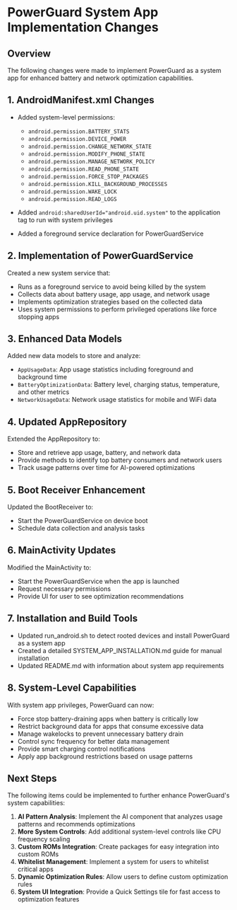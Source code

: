 # PowerGuard System App Implementation Changes

## Overview

The following changes were made to implement PowerGuard as a system app for enhanced battery and network optimization capabilities.

## 1. AndroidManifest.xml Changes

- Added system-level permissions:
  - `android.permission.BATTERY_STATS`
  - `android.permission.DEVICE_POWER`
  - `android.permission.CHANGE_NETWORK_STATE`
  - `android.permission.MODIFY_PHONE_STATE`
  - `android.permission.MANAGE_NETWORK_POLICY`
  - `android.permission.READ_PHONE_STATE`
  - `android.permission.FORCE_STOP_PACKAGES`
  - `android.permission.KILL_BACKGROUND_PROCESSES`
  - `android.permission.WAKE_LOCK`
  - `android.permission.READ_LOGS`

- Added `android:sharedUserId="android.uid.system"` to the application tag to run with system privileges
- Added a foreground service declaration for PowerGuardService

## 2. Implementation of PowerGuardService

Created a new system service that:
- Runs as a foreground service to avoid being killed by the system
- Collects data about battery usage, app usage, and network usage
- Implements optimization strategies based on the collected data
- Uses system permissions to perform privileged operations like force stopping apps

## 3. Enhanced Data Models

Added new data models to store and analyze:
- `AppUsageData`: App usage statistics including foreground and background time
- `BatteryOptimizationData`: Battery level, charging status, temperature, and other metrics
- `NetworkUsageData`: Network usage statistics for mobile and WiFi data

## 4. Updated AppRepository

Extended the AppRepository to:
- Store and retrieve app usage, battery, and network data
- Provide methods to identify top battery consumers and network users
- Track usage patterns over time for AI-powered optimizations

## 5. Boot Receiver Enhancement

Updated the BootReceiver to:
- Start the PowerGuardService on device boot
- Schedule data collection and analysis tasks

## 6. MainActivity Updates

Modified the MainActivity to:
- Start the PowerGuardService when the app is launched
- Request necessary permissions
- Provide UI for user to see optimization recommendations

## 7. Installation and Build Tools

- Updated run_android.sh to detect rooted devices and install PowerGuard as a system app
- Created a detailed SYSTEM_APP_INSTALLATION.md guide for manual installation
- Updated README.md with information about system app requirements

## 8. System-Level Capabilities

With system app privileges, PowerGuard can now:
- Force stop battery-draining apps when battery is critically low
- Restrict background data for apps that consume excessive data
- Manage wakelocks to prevent unnecessary battery drain
- Control sync frequency for better data management
- Provide smart charging control notifications
- Apply app background restrictions based on usage patterns

## Next Steps

The following items could be implemented to further enhance PowerGuard's system capabilities:

1. **AI Pattern Analysis**: Implement the AI component that analyzes usage patterns and recommends optimizations
2. **More System Controls**: Add additional system-level controls like CPU frequency scaling
3. **Custom ROMs Integration**: Create packages for easy integration into custom ROMs
4. **Whitelist Management**: Implement a system for users to whitelist critical apps
5. **Dynamic Optimization Rules**: Allow users to define custom optimization rules
6. **System UI Integration**: Provide a Quick Settings tile for fast access to optimization features 